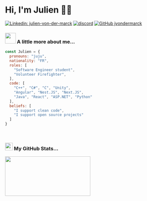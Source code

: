# Hi, I'm Julien 👋🏽
[![Linkedin: julien-von-der-marck](https://img.shields.io/badge/-jvondermarck-blue?style=flat-square&logo=Linkedin&logoColor=white&link=https://www.linkedin.com/in/julien-von-der-marck/)](https://www.linkedin.com/in/julien-von-der-marck/)
[![discord](https://img.shields.io/badge/contact-me-blue?logo=discord&logoColor=white)](https://discordapp.com/users/384327361560182784)
[![GitHub jvondermarck](https://img.shields.io/github/followers/jvondermarck?label=follow&style=social)](https://github.com/jvondermarck)

### <img src="https://media0.giphy.com/media/fAhzX1UyhW24KB9TBM/giphy.gif?cid=ecf05e476tjtjei7933jkhjdcbezdlel6e3t2t0t55swfkng&ep=v1_stickers_search&rid=giphy.gif&ct=s" width="35" height="35"> A little more about me...  
```javascript
const Julien = {
  pronouns: "juju",
  nationality: "FR",
  roles: [
    "Software Engineer student",
    "Volunteer Firefighter",
  ],
  code: [
    "C++", "C#", "C", "Unity", 
    "Angular", "Nest.JS", "Next.JS", 
    "Java", "React", "ASP.NET", "Python"
  ],
  beliefs: [
    "I support clean code",
    "I support open source projects"
  ]
}
```

<br>

### <img width="25" height="25" src="https://media4.giphy.com/media/KzJkzjggfGN5Py6nkT/giphy.gif?cid=ecf05e47nzb9exsdzr7clsqrhrs8ujs8i1xir85wrysh6fx3&ep=v1_stickers_search&rid=giphy.gif&ct=s"> My GitHub Stats... 
<div align="left">
  <img align="" width="280" height="130" src="https://github-readme-stats.vercel.app/api?username=jvondermarck&theme=dark&show_icons=true" />
</div>

